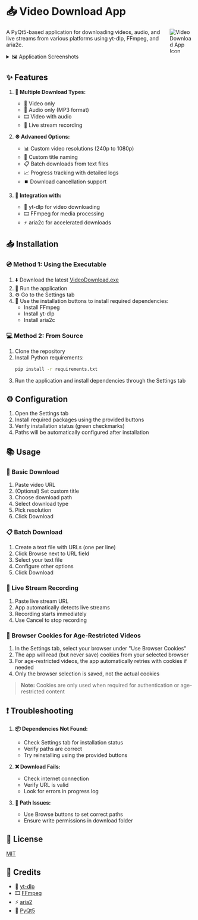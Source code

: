 # 📥 Video Download App

<img src="icons/app_icon.ico" width="64" height="64" alt="Video Download App Icon" align="right">

A PyQt5-based application for downloading videos, audio, and live streams from various platforms using yt-dlp, FFmpeg, and aria2c.

<details>
<summary>🖼️ Application Screenshots</summary>

<div align="center">
  <img src="img/main.png" width="800" alt="Main Window Interface">
  <p><em>Main Application Window</em></p>
  
  <img src="img/settings.png" width="800" alt="Settings Panel">
  <p><em>Settings and Package Management</em></p>
</div>
</details>

## ✨ Features

1. **📼 Multiple Download Types:**
   - 🎥 Video only
   - 🎵 Audio only (MP3 format)
   - 🎞️ Video with audio
   - 🔴 Live stream recording

2. **⚙️ Advanced Options:**
   - 📊 Custom video resolutions (240p to 1080p)
   - 📝 Custom title naming
   - 📋 Batch downloads from text files
   - 📈 Progress tracking with detailed logs
   - ⏹️ Download cancellation support

3. **🔧 Integration with:**
   - 🚀 yt-dlp for video downloading
   - 🎞️ FFmpeg for media processing
   - ⚡ aria2c for accelerated downloads

## 📥 Installation

### 💿 Method 1: Using the Executable
1. ⬇️ Download the latest [VideoDownload.exe](https://github.com/JaredJomar/Projects/raw/main/VideoDownload/VideoDownload.exe)
2. 🏃 Run the application
3. ⚙️ Go to the Settings tab
4. 🔧 Use the installation buttons to install required dependencies:
   - Install FFmpeg
   - Install yt-dlp
   - Install aria2c

### 💻 Method 2: From Source
1. Clone the repository
2. Install Python requirements:
   ```bash
   pip install -r requirements.txt
   ```
3. Run the application and install dependencies through the Settings tab

## ⚙️ Configuration

1. Open the Settings tab
2. Install required packages using the provided buttons
3. Verify installation status (green checkmarks)
4. Paths will be automatically configured after installation

## 📚 Usage

### 🔰 Basic Download
1. Paste video URL
2. (Optional) Set custom title
3. Choose download path
4. Select download type
5. Pick resolution
6. Click Download

### 📋 Batch Download
1. Create a text file with URLs (one per line)
2. Click Browse next to URL field
3. Select your text file
4. Configure other options
5. Click Download

### 🔴 Live Stream Recording
1. Paste live stream URL
2. App automatically detects live streams
3. Recording starts immediately
4. Use Cancel to stop recording

### 🍪 Browser Cookies for Age-Restricted Videos
1. In the Settings tab, select your browser under "Use Browser Cookies"
2. The app will read (but never save) cookies from your selected browser
3. For age-restricted videos, the app automatically retries with cookies if needed
4. Only the browser selection is saved, not the actual cookies

> **Note:** Cookies are only used when required for authentication or age-restricted content

## ❗ Troubleshooting

1. **📦 Dependencies Not Found:**
   - Check Settings tab for installation status
   - Verify paths are correct
   - Try reinstalling using the provided buttons

2. **❌ Download Fails:**
   - Check internet connection
   - Verify URL is valid
   - Look for errors in progress log

3. **📁 Path Issues:**
   - Use Browse buttons to set correct paths
   - Ensure write permissions in download folder

## 📄 License

[MIT](https://choosealicense.com/licenses/mit/)

## 👏 Credits

- 🚀 [yt-dlp](https://github.com/yt-dlp/yt-dlp)
- 🎞️ [FFmpeg](https://github.com/FFmpeg/FFmpeg)
- ⚡ [aria2](https://github.com/aria2/aria2)
- 🎨 [PyQt5](https://www.riverbankcomputing.com/software/pyqt/)
